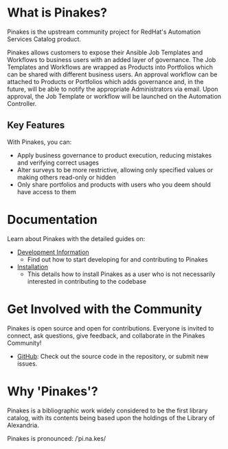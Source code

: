 # What is Pinakes?

Pinakes is the upstream community project for RedHat's Automation Services Catalog product.

Pinakes allows customers to expose their Ansible Job Templates and Workflows to business users with an added layer of governance. The Job Templates and Workflows are wrapped as Products into Portfolios which can be shared with different business users. An approval workflow can be attached to Products or Portfolios which adds governance and, in the future, will be able to notify the appropriate Administrators via email. Upon approval, the Job Template or workflow will be launched on the Automation Controller.


## Key Features

With Pinakes, you can:
* Apply business governance to product execution, reducing mistakes and verifying correct usages
* Alter surveys to be more restrictive, allowing only specified values or making others read-only or hidden
* Only share portfolios and products with users who you deem should have access to them

# Documentation

Learn about Pinakes with the detailed guides on:
- [Development Information](https://github.com/ansible/pinakes/blob/devel/docs/DEV_INSTALL.md)
  - Find out how to start developing for and contributing to Pinakes
- [Installation](https://github.com/ansible/pinakes/blob/devel/docs/MINIKUBE.md)
  - This details how to install Pinakes as a user who is not necessarily interested in contributing to the codebase

# Get Involved with the Community

Pinakes is open source and open for contributions. Everyone is invited to connect, ask questions, give feedback, and collaborate in the Pinakes Community!

* [GitHub](https://github.com/ansible/pinakes): Check out the source code in the repository, or submit new issues.

# Why 'Pinakes'?

Pinakes is a bibliographic work widely considered to be the first library catalog, with its contents being based upon the holdings of the Library of Alexandria.

Pinakes is pronounced: /ˈpi.na.kes/
